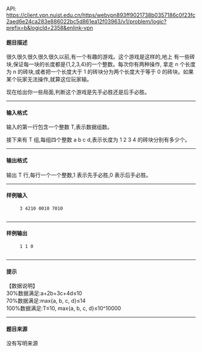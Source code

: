 API: https://client.vpn.nuist.edu.cn/https/webvpn893ff9021738b0357186c0f23fc2aed6e24ca283e886022bc5d861ea12f03963/v1/problem/logic?prefix=b&logicId=2358&enlink-vpn

#### 题目描述

 很久很久很久很久很久以前,有一个有趣的游戏。这个游戏是这样的,地上 有一些砖块,保证每一块的长度都是{1,2,3,4}的一个整数。每次你有两种操作, 拿走 n 个长度为 n 的砖块,或者把一个长度大于 1 的砖块分为两个长度大于等于 0 的砖块。如果某个玩家无法操作,就算这位玩家输。

现在给出你一些局面,判断这个游戏是先手必胜还是后手必胜。

---

#### 输入格式

 输入的第一行包含一个整数 T,表示数据组数。

接下来有 T 组,每组四个整数 a b c d,表示长度为 1 2 3 4 的砖块分别有多少个。

---

#### 输出格式

 输出 T 行,每行一个一个整数,1 表示先手必胜,0 表示后手必胜。

---

#### 样例输入
```
     3 4210 0010 7010
 

```

---

#### 样例输出
```
     1 1 0
 

```

---

#### 提示

【数据说明】  
30%数据满足:a+2b+3c+4d≤10  
70%数据满足:max{a, b, c, d}≤14  
100%数据满足:T≤10, max{a, b, c, d}≤10^10000

---

#### 题目来源

没有写明来源